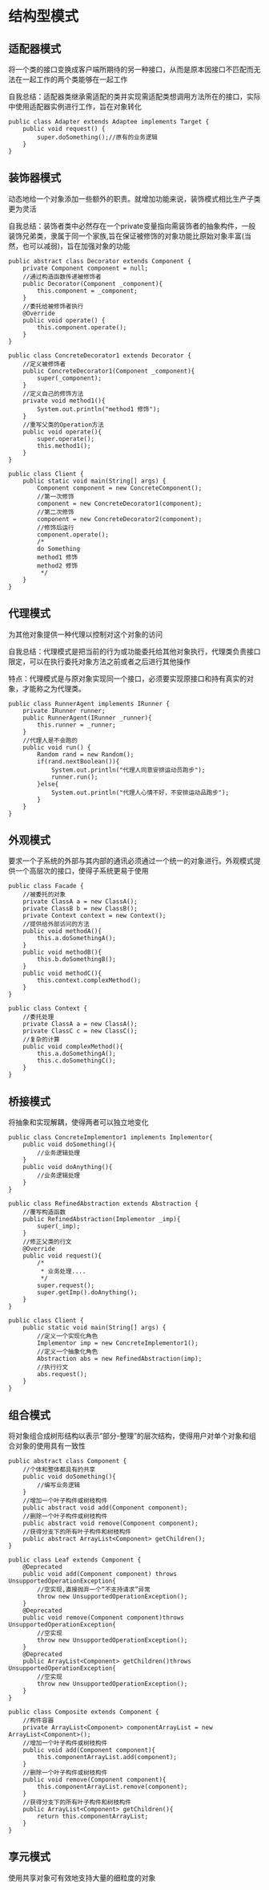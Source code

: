 # 结构型模式
## 适配器模式
将一个类的接口变换成客户端所期待的另一种接口，从而是原本因接口不匹配而无法在一起工作的两个类能够在一起工作

自我总结：适配器类继承需适配的类并实现需适配类想调用方法所在的接口，实际中使用适配器实例进行工作，旨在对象转化
```
public class Adapter extends Adaptee implements Target {
	public void request() {
		super.doSomething();//原有的业务逻辑
	}
}
```
## 装饰器模式
动态地给一个对象添加一些额外的职责。就增加功能来说，装饰模式相比生产子类更为灵活

自我总结：装饰者类中必然存在一个private变量指向需装饰者的抽象构件，一般装饰兄弟类，隶属于同一个家族,旨在保证被修饰的对象功能比原始对象丰富(当然，也可以减弱)，旨在加强对象的功能
```
public abstract class Decorator extends Component {
	private Component component = null;
	//通过构造函数传递被修饰者
	public Decorator(Component _component){
		this.component = _component;
	}
	//委托给被修饰者执行
	@Override
	public void operate() {
		this.component.operate();
	}
}
```
```
public class ConcreteDecorator1 extends Decorator {
	//定义被修饰者
	public ConcreteDecorator1(Component _component){
		super(_component);
	}
	//定义自己的修饰方法
	private void method1(){
		System.out.println("method1 修饰");
	}
	//重写父类的Operation方法
	public void operate(){
		super.operate();
		this.method1();
	}
}
```
```
public class Client {
	public static void main(String[] args) {
		Component component = new ConcreteComponent();
		//第一次修饰
		component = new ConcreteDecorator1(component);
		//第二次修饰
		component = new ConcreteDecorator2(component);
		//修饰后运行
		component.operate();
		/*
		do Something
		method1 修饰
		method2 修饰
		 */
	}
}
```
## 代理模式
为其他对象提供一种代理以控制对这个对象的访问

自我总结：代理模式是把当前的行为或功能委托给其他对象执行，代理类负责接口限定，可以在执行委托对象方法之前或者之后进行其他操作

特点：代理模式是与原对象实现同一个接口，必须要实现原接口和持有真实的对象，才能称之为代理类。
```
public class RunnerAgent implements IRunner {
	private IRunner runner;
	public RunnerAgent(IRunner _runner){
		this.runner = _runner;
	}
	//代理人是不会跑的
	public void run() {
		Random rand = new Random();
		if(rand.nextBoolean()){
			System.out.println("代理人同意安排运动员跑步");
			runner.run();
		}else{
			System.out.println("代理人心情不好，不安排运动品跑步");
		}
	}
}
```
## 外观模式
要求一个子系统的外部与其内部的通讯必须通过一个统一的对象进行。外观模式提供一个高层次的接口，使得子系统更易于使用
```
public class Facade {
	//被委托的对象
	private ClassA a = new ClassA();
	private ClassB b = new ClassB();
	private Context context = new Context();
	//提供给外部访问的方法
	public void methodA(){
		this.a.doSomethingA();
	}
	public void methodB(){
		this.b.doSomethingB();
	}
	public void methodC(){
		this.context.complexMethod();
	}
}
```
```
public class Context {
	//委托处理
	private ClassA a = new ClassA();
	private ClassC c = new ClassC();
	//复杂的计算
	public void complexMethod(){
		this.a.doSomethingA();
		this.c.doSomethingC();
	}
}
```
## 桥接模式
将抽象和实现解耦，使得两者可以独立地变化
```
public class ConcreteImplementor1 implements Implementor{
	public void doSomething(){
		//业务逻辑处理
	}
	public void doAnything(){
		//业务逻辑处理
	}
}
```
```
public class RefinedAbstraction extends Abstraction {
	//覆写构造函数
	public RefinedAbstraction(Implementor _imp){
		super(_imp);
	}
	//修正父类的行文
	@Override
	public void request(){
		/*
		 * 业务处理....
		 */
		super.request();
		super.getImp().doAnything();
	}
}
```
```
public class Client {
	public static void main(String[] args) {
		//定义一个实现化角色
		Implementor imp = new ConcreteImplementor1();
		//定义一个抽象化角色
		Abstraction abs = new RefinedAbstraction(imp);
		//执行行文
		abs.request();
	}
}
```
## 组合模式
将对象组合成树形结构以表示“部分-整理”的层次结构，使得用户对单个对象和组合对象的使用具有一致性
```
public abstract class Component {
	//个体和整体都具有的共享
	public void doSomething(){
		//编写业务逻辑
	}	
	//增加一个叶子构件或树枝构件
	public abstract void add(Component component);
	//删除一个叶子构件或树枝构件
	public abstract void remove(Component component);
	//获得分支下的所有叶子构件和树枝构件
	public abstract ArrayList<Component> getChildren();
}
```
```
public class Leaf extends Component {	
	@Deprecated
	public void add(Component component) throws UnsupportedOperationException{
		//空实现,直接抛弃一个“不支持请求”异常
		throw new UnsupportedOperationException();
	}
	@Deprecated
	public void remove(Component component)throws UnsupportedOperationException{
		//空实现
		throw new UnsupportedOperationException();
	}
	@Deprecated
	public ArrayList<Component> getChildren()throws UnsupportedOperationException{
		//空实现
		throw new UnsupportedOperationException();		
	}
}
```
```
public class Composite extends Component {
	//构件容器
	private ArrayList<Component> componentArrayList = new ArrayList<Component>();
	//增加一个叶子构件或树枝构件
	public void add(Component component){
		this.componentArrayList.add(component);
	}
	//删除一个叶子构件或树枝构件
	public void remove(Component component){
		this.componentArrayList.remove(component);
	}
	//获得分支下的所有叶子构件和树枝构件
	public ArrayList<Component> getChildren(){
		return this.componentArrayList;
	}
}
```
## 享元模式
使用共享对象可有效地支持大量的细粒度的对象
